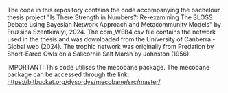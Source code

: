 The code in this repository contains the code accompanying the bachelour thesis project
"Is There Strength in Numbers?: Re-examining The SLOSS Debate using Bayesian Network Approach and Metacommunity Models" by Fruzsina Szentkirályi, 2024. 
The com_WEB4.csv​ file contains the network used in the thesis and was downloaded from the University of Canberra - Global web (2024).
The trophic network was originally from Predation by Short-Eared Owls on a Salicornia Salt Marsh by Johnston (1956). 

IMPORTANT: This code utilises the mecobane package. The mecobane package can be accessed through the link:
https://bitbucket.org/dysordys/mecobane/src/master/


